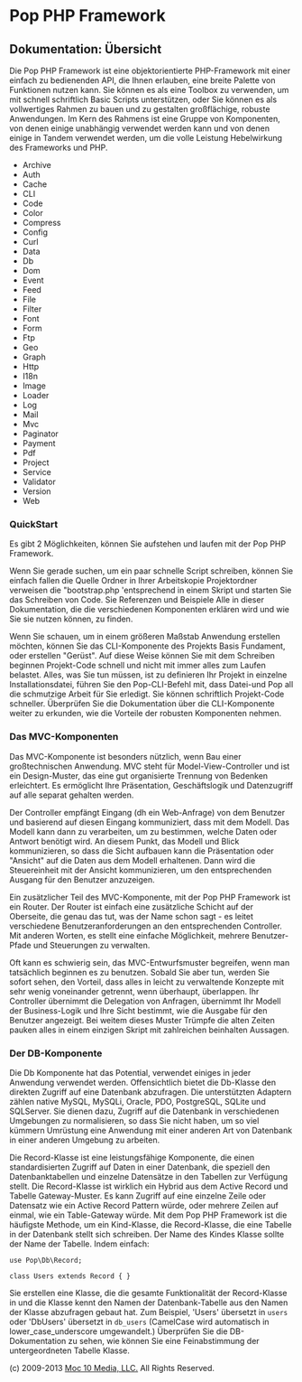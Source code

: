 Pop PHP Framework
=================

Dokumentation: Übersicht
------------------------

Die Pop PHP Framework ist eine objektorientierte PHP-Framework mit einer
einfach zu bedienenden API, die Ihnen erlauben, eine breite Palette von
Funktionen nutzen kann. Sie können es als eine Toolbox zu verwenden, um
mit schnell schriftlich Basic Scripts unterstützen, oder Sie können es
als vollwertiges Rahmen zu bauen und zu gestalten großflächige, robuste
Anwendungen. Im Kern des Rahmens ist eine Gruppe von Komponenten, von
denen einige unabhängig verwendet werden kann und von denen einige in
Tandem verwendet werden, um die volle Leistung Hebelwirkung des
Frameworks und PHP.

-   Archive
-   Auth
-   Cache
-   CLI
-   Code
-   Color
-   Compress
-   Config
-   Curl
-   Data
-   Db
-   Dom
-   Event
-   Feed
-   File
-   Filter
-   Font
-   Form
-   Ftp
-   Geo
-   Graph
-   Http
-   I18n
-   Image
-   Loader
-   Log
-   Mail
-   Mvc
-   Paginator
-   Payment
-   Pdf
-   Project
-   Service
-   Validator
-   Version
-   Web

### QuickStart

Es gibt 2 Möglichkeiten, können Sie aufstehen und laufen mit der Pop PHP
Framework.

Wenn Sie gerade suchen, um ein paar schnelle Script schreiben, können
Sie einfach fallen die Quelle Ordner in Ihrer Arbeitskopie Projektordner
verweisen die "bootstrap.php 'entsprechend in einem Skript und starten
Sie das Schreiben von Code. Sie Referenzen und Beispiele Alle in dieser
Dokumentation, die die verschiedenen Komponenten erklären wird und wie
Sie sie nutzen können, zu finden.

Wenn Sie schauen, um in einem größeren Maßstab Anwendung erstellen
möchten, können Sie das CLI-Komponente des Projekts Basis Fundament,
oder erstellen "Gerüst". Auf diese Weise können Sie mit dem Schreiben
beginnen Projekt-Code schnell und nicht mit immer alles zum Laufen
belastet. Alles, was Sie tun müssen, ist zu definieren Ihr Projekt in
einzelne Installationsdatei, führen Sie den Pop-CLI-Befehl mit, dass
Datei-und Pop all die schmutzige Arbeit für Sie erledigt. Sie können
schriftlich Projekt-Code schneller. Überprüfen Sie die Dokumentation
über die CLI-Komponente weiter zu erkunden, wie die Vorteile der
robusten Komponenten nehmen.

### Das MVC-Komponenten

Das MVC-Komponente ist besonders nützlich, wenn Bau einer
großtechnischen Anwendung. MVC steht für Model-View-Controller und ist
ein Design-Muster, das eine gut organisierte Trennung von Bedenken
erleichtert. Es ermöglicht Ihre Präsentation, Geschäftslogik und
Datenzugriff auf alle separat gehalten werden.

Der Controller empfängt Eingang (dh ein Web-Anfrage) von dem Benutzer
und basierend auf diesen Eingang kommuniziert, dass mit dem Modell. Das
Modell kann dann zu verarbeiten, um zu bestimmen, welche Daten oder
Antwort benötigt wird. An diesem Punkt, das Modell und Blick
kommunizieren, so dass die Sicht aufbauen kann die Präsentation oder
"Ansicht" auf die Daten aus dem Modell erhaltenen. Dann wird die
Steuereinheit mit der Ansicht kommunizieren, um den entsprechenden
Ausgang für den Benutzer anzuzeigen.

Ein zusätzlicher Teil des MVC-Komponente, mit der Pop PHP Framework ist
ein Router. Der Router ist einfach eine zusätzliche Schicht auf der
Oberseite, die genau das tut, was der Name schon sagt - es leitet
verschiedene Benutzeranforderungen an den entsprechenden Controller. Mit
anderen Worten, es stellt eine einfache Möglichkeit, mehrere
Benutzer-Pfade und Steuerungen zu verwalten.

Oft kann es schwierig sein, das MVC-Entwurfsmuster begreifen, wenn man
tatsächlich beginnen es zu benutzen. Sobald Sie aber tun, werden Sie
sofort sehen, den Vorteil, dass alles in leicht zu verwaltende Konzepte
mit sehr wenig voneinander getrennt, wenn überhaupt, überlappen. Ihr
Controller übernimmt die Delegation von Anfragen, übernimmt Ihr Modell
der Business-Logik und Ihre Sicht bestimmt, wie die Ausgabe für den
Benutzer angezeigt. Bei weitem dieses Muster Trümpfe die alten Zeiten
pauken alles in einem einzigen Skript mit zahlreichen beinhalten
Aussagen.

### Der DB-Komponente

Die Db Komponente hat das Potential, verwendet einiges in jeder
Anwendung verwendet werden. Offensichtlich bietet die Db-Klasse den
direkten Zugriff auf eine Datenbank abzufragen. Die unterstützten
Adaptern zählen native MySQL, MySQLi, Oracle, PDO, PostgreSQL, SQLite
und SQLServer. Sie dienen dazu, Zugriff auf die Datenbank in
verschiedenen Umgebungen zu normalisieren, so dass Sie nicht haben,
um so viel kümmern Umrüstung eine Anwendung mit einer anderen Art von
Datenbank in einer anderen Umgebung zu arbeiten.

Die Record-Klasse ist eine leistungsfähige Komponente, die einen
standardisierten Zugriff auf Daten in einer Datenbank, die speziell
den Datenbanktabellen und einzelne Datensätze in den Tabellen zur
Verfügung stellt. Die Record-Klasse ist wirklich ein Hybrid aus dem
Active Record und Tabelle Gateway-Muster. Es kann Zugriff auf eine
einzelne Zeile oder Datensatz wie ein Active Record Pattern würde,
oder mehrere Zeilen auf einmal, wie ein Table-Gateway würde. Mit dem
Pop PHP Framework ist die häufigste Methode, um ein Kind-Klasse, die
Record-Klasse, die eine Tabelle in der Datenbank stellt sich schreiben.
Der Name des Kindes Klasse sollte der Name der Tabelle. Indem einfach:

    use Pop\Db\Record;

    class Users extends Record { }

Sie erstellen eine Klasse, die die gesamte Funktionalität der
Record-Klasse in und die Klasse kennt den Namen der Datenbank-Tabelle
aus den Namen der Klasse abzufragen gebaut hat. Zum Beispiel, 'Users'
übersetzt in `users` oder 'DbUsers' übersetzt in `db_users` (CamelCase
wird automatisch in lower_case_underscore umgewandelt.) Überprüfen Sie
die DB-Dokumentation zu sehen, wie können Sie eine Feinabstimmung der
untergeordneten Tabelle Klasse.

\(c) 2009-2013 [Moc 10 Media, LLC.](http://www.moc10media.com) All
Rights Reserved.

